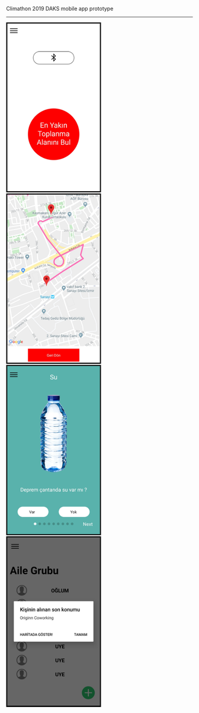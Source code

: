 Climathon 2019 DAKS mobile app prototype

<hr/>
<img style="border:3px solid #000;" src="./screenshots/Screenshot_4.jpg" width="250"/>
<img style="border:3px solid #000;" src="./screenshots/Screenshot_3.jpg" width="250"/>
<img style="border:3px solid #000;" src="./screenshots/Screenshot_2.jpg" width="250"/>
<img style="border:3px solid #000;" src="./screenshots/Screenshot_1.jpg" width="250"/>
